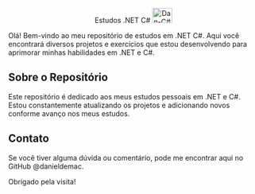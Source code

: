 <p align="center"> Estudos .NET C# <img src="https://cdn.jsdelivr.net/gh/devicons/devicon/icons/csharp/csharp-original.svg" alt="Dan-C#" height="30" width="40"></p>

Olá! Bem-vindo ao meu repositório de estudos em .NET C#. Aqui você encontrará diversos projetos e exercícios que estou desenvolvendo para aprimorar minhas habilidades em .NET e C#.

## Sobre o Repositório

Este repositório é dedicado aos meus estudos pessoais em .NET e C#. Estou constantemente atualizando os projetos e adicionando novos conforme avanço nos meus estudos.

## Contato

Se você tiver alguma dúvida ou comentário, pode me encontrar aqui no GitHub @danieldemac.

Obrigado pela visita!

